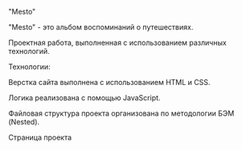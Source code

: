 "Mesto"

"Mesto" - это альбом воспоминаний о путешествиях.

Проектная работа, выполненная с использованием различных технологий.

Технологии:

Верстка сайта выполнена с использованием HTML и CSS.

Логика реализована с помощью JavaScript.

Файловая структура проекта организована по методологии БЭМ (Nested).



Страница проекта
